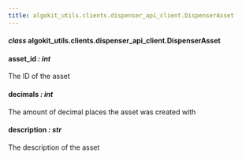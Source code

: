 ```yaml
---
title: algokit_utils.clients.dispenser_api_client.DispenserAsset
---
```


#### _class_ algokit_utils.clients.dispenser_api_client.DispenserAsset

#### asset_id _: int_

The ID of the asset

#### decimals _: int_

The amount of decimal places the asset was created with

#### description _: str_

The description of the asset
